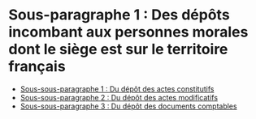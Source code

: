 # Sous-paragraphe 1 : Des dépôts incombant aux personnes morales dont le siège est sur le territoire français

- [Sous-sous-paragraphe 1 : Du dépôt des actes constitutifs](sous-sous-paragraphe-1)
- [Sous-sous-paragraphe 2 : Du dépôt des actes modificatifs](sous-sous-paragraphe-2)
- [Sous-sous-paragraphe 3 : Du dépôt des documents comptables](sous-sous-paragraphe-3)
